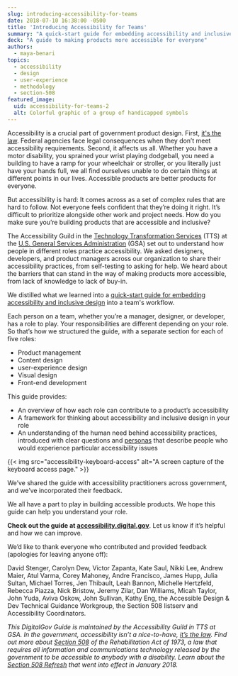 ```yaml
---
slug: introducing-accessibility-for-teams
date: 2018-07-10 16:38:00 -0500
title: 'Introducing Accessibility for Teams'
summary: "A quick-start guide for embedding accessibility and inclusive design into a team's workflow."
deck: "A guide to making products more accessible for everyone"
authors:
  - maya-benari
topics:
  - accessibility
  - design
  - user-experience
  - methodology
  - section-508
featured_image:
  uid: accessibility-for-teams-2
  alt: Colorful graphic of a group of handicapped symbols
---
```


Accessibility is a crucial part of government product design. First, [it's the law](https://www.access-board.gov/the-board/laws/rehabilitation-act-of-1973#508). Federal agencies face legal consequences when they don’t meet accessibility requirements. Second, it affects us all. Whether you have a motor disability, you sprained your wrist playing dodgeball, you need a building to have a ramp for your wheelchair or stroller, or you literally just have your hands full, we all find ourselves unable to do certain things at different points in our lives. Accessible products are better products for everyone.

But accessibility is hard: It comes across as a set of complex rules that are hard to follow. Not everyone feels confident that they’re doing it right. It’s difficult to prioritize alongside other work and project needs. How do you make sure you’re building products that are accessible and inclusive?

The Accessibility Guild in the [Technology Transformation Services](https://www.gsa.gov/about-us/organization/federal-acquisition-service/technology-transformation-services) (TTS) at the [U.S. General Services Administration](https://www.gsa.gov/) (GSA) set out to understand how people in different roles practice accessibility. We asked designers, developers, and product managers across our organization to share their accessibility practices, from self-testing to asking for help. We heard about the barriers that can stand in the way of making products more accessible, from lack of knowledge to lack of buy-in.

We distilled what we learned into a [quick-start guide for embedding accessibility and inclusive design](https://accessibility.digital.gov/) into a team's workflow.

Each person on a team, whether you’re a manager, designer, or developer, has a role to play. Your responsibilities are different depending on your role. So that’s how we structured the guide, with a separate section for each of five roles:

- Product management
- Content design
- user-experience design
- Visual design
- Front-end development

This guide provides:

- An overview of how each role can contribute to a product’s accessibility
- A framework for thinking about accessibility and inclusive design in your role
- An understanding of the human need behind accessibility practices, introduced with clear questions and [personas](https://digital.gov/2015/04/06/using-personas-to-better-understand-customers-usa-gov-case-study.md/) that describe people who would experience particular accessibility issues

{{< img src="accessibility-keyboard-access" alt="A screen capture of the keyboard access page." >}}

We’ve shared the guide with accessibility practitioners across government, and we’ve incorporated their feedback.

We all have a part to play in building accessible products. We hope this guide can help you understand your role.

**Check out the guide at [accessibility.digital.gov](https://accessibility.digital.gov/)**. Let us know if it’s helpful and how we can improve.

We’d like to thank everyone who contributed and provided feedback (apologies for leaving anyone off):

David Stenger, Carolyn Dew, Victor Zapanta, Kate Saul, Nikki Lee, Andrew Maier, Atul Varma, Corey Mahoney, Andre Francisco, James Hupp, Julia Sultan, Michael Torres, Jen Thibault, Leah Bannon, Michelle Hertzfeld, Rebecca Piazza, Nick Bristow, Jeremy Zilar, Dan Williams, Micah Taylor, John Yuda, Aviva Oskow, John Sullivan, Kathy Eng, the Accessible Design & Dev Technical Guidance Workgroup, the Section 508 listserv and Accessibility Coordinators.

_This DigitalGov Guide is maintained by the Accessibility Guild in TTS at GSA. In the government, accessibility isn’t a nice-to-have, [it’s the law](https://www.access-board.gov/the-board/laws/rehabilitation-act-of-1973#508). Find out more about [Section 508](https://section508.gov/manage/laws-and-policies) of the Rehabilitation Act of 1973, a law that requires all information and communications technology released by the government to be accessible to anybody with a disability. Learn about the [Section 508 Refresh](https://digital.gov/2018/01/30/updated-it-accessibility-standards/) that went into effect in January 2018._
